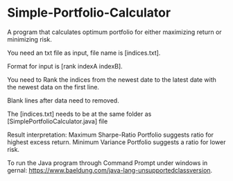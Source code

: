 # Simple-Portfolio-Calculator
A program that calculates optimum portfolio for either maximizing return or minimizing risk. 

You need an txt file as input, file name is [indices.txt].

Format for input is [rank indexA indexB].

You need to Rank the indices from the newest date to the latest date with the newest data on the first line.

Blank lines after data need to removed.

The [indices.txt] needs to be at the same folder as [SimplePortfolioCalculator.java] file

Result interpretation: Maximum Sharpe-Ratio Portfolio suggests ratio for highest excess return. Minimum Variance Portfolio suggests a ratio for lower risk. 

To run the Java program through Command Prompt under windows in gernal: https://www.baeldung.com/java-lang-unsupportedclassversion.
